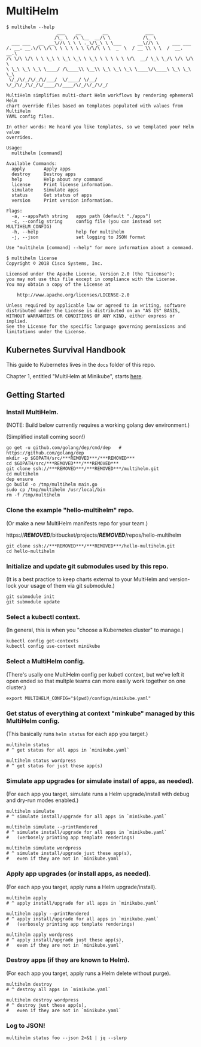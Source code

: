 
# MultiHelm

```
$ multihelm --help
                   ___    __        __              ___
                  /\_ \  /\ \__  __/\ \            /\_ \
  ___ ___   __  __\//\ \ \ \ ._\/\_\ \ \___      __\//\ \     ___ ___
/. __. __.\/\ \/\ \ \ \ \ \ \ \/\/\ \ \  _  \  / __ \\ \ \  /  __. __.\
/\ \/\ \/\ \ \ \_\ \ \_\ \_\ \ \_\ \ \ \ \ \ \/\  __/ \_\ \_/\ \/\ \/\ \
\ \_\ \_\ \_\ \____/ /\____\\ \__\\ \_\ \_\ \_\ \____\/\____\ \_\ \_\ \_\
 \/_/\/_/\/_/\/___/  \/____/ \/__/ \/_/\/_/\/_/\/____/\/____/\/_/\/_/\/_/

MultiHelm simplifies multi-chart Helm workflows by rendering ephemeral Helm
chart override files based on templates populated with values from MultiHelm
YAML config files.

In other words: We heard you like templates, so we templated your Helm value
overrides.

Usage:
  multihelm [command]

Available Commands:
  apply       Apply apps
  destroy     Destroy apps
  help        Help about any command
  license     Print license information.
  simulate    Simulate apps
  status      Get status of apps
  version     Print version information.

Flags:
  -a, --appsPath string   apps path (default "./apps")
  -c, --config string     config file (you can instead set MULTIHELM_CONFIG)
  -h, --help              help for multihelm
  -j, --json              set logging to JSON format

Use "multihelm [command] --help" for more information about a command.
```

```
$ multihelm license
Copyright © 2018 Cisco Systems, Inc.

Licensed under the Apache License, Version 2.0 (the "License");
you may not use this file except in compliance with the License.
You may obtain a copy of the License at

    http://www.apache.org/licenses/LICENSE-2.0

Unless required by applicable law or agreed to in writing, software
distributed under the License is distributed on an "AS IS" BASIS,
WITHOUT WARRANTIES OR CONDITIONS OF ANY KIND, either express or implied.
See the License for the specific language governing permissions and
limitations under the License.
```

## Kubernetes Survival Handbook

This guide to Kubernetes lives in the `docs` folder of this repo.

Chapter 1, entitled "MultiHelm at Minikube", starts [here](https://***REMOVED***/browse/docs/KubernetesSurvivalHandbook/chapter1.md).


## Getting Started

### Install MultiHelm.

(NOTE: Build below currently requires a working golang dev environment.)

(Simplified install coming soon!)

```
go get -u github.com/golang/dep/cmd/dep   # https://github.com/golang/dep
mkdir -p $GOPATH/src/***REMOVED***/***REMOVED***
cd $GOPATH/src/***REMOVED***/***REMOVED***
git clone ssh://***REMOVED***/***REMOVED***/multihelm.git
cd multihelm
dep ensure
go build -o /tmp/multihelm main.go
sudo cp /tmp/multihelm /usr/local/bin
rm -f /tmp/multihelm
```

### Clone the example "hello-multihelm" repo.

(Or make a new MultiHelm manifests repo for your team.)

https://***REMOVED***/bitbucket/projects/***REMOVED***/repos/hello-multihelm

```
git clone ssh://***REMOVED***/***REMOVED***/hello-multihelm.git
cd hello-multihelm
```

### Initialize and update git submodules used by this repo.

(It is a best practice to keep charts external to your MultHelm and version-lock
your usage of them via git submodule.)

```
git submodule init
git submodule update
```

### Select a kubectl context.

(In general, this is when you "choose a Kubernetes cluster" to manage.)

```
kubectl config get-contexts
kubectl config use-context minikube
```

### Select a MultiHelm config.

(There's usally one MultiHelm config per kubetl context, but we've left it open
ended so that multple teams can more easily work together on one cluster.)

```
export MULTIHELM_CONFIG="$(pwd)/configs/minikube.yaml"
```

### Get status of everything at context "minkube" managed by this MultiHelm config.

(This basically runs `helm status` for each app you target.)

```
multihelm status
# ^ get status for all apps in `minikube.yaml`

multihelm status wordpress
# ^ get status for just these app(s)
```

### Simulate app upgrades (or simulate install of apps, as needed).

(For each app you target, simulate runs a Helm upgrade/install
with debug and dry-run modes enabled.)

```
multihelm simulate
# ^ simulate install/upgrade for all apps in `minikube.yaml`

multihelm simulate --printRendered
# ^ simulate install/upgrade for all apps in `minikube.yaml`
#   (verbosely printing app template renderings)

multihelm simulate wordpress
# ^ simulate install/upgrade just these app(s),
#   even if they are not in `minikube.yaml`
```

### Apply app upgrades (or install apps, as needed).

(For each app you target, apply runs a Helm upgrade/install).

```
multihelm apply
# ^ apply install/upgrade for all apps in `minikube.yaml`

multihelm apply --printRendered
# ^ apply install/upgrade for all apps in `minikube.yaml`
#   (verbosely printing app template renderings)

multihelm apply wordpress
# ^ apply install/upgrade just these app(s),
#   even if they are not in `minikube.yaml`
```

### Destroy apps (if they are known to Helm).

(For each app you target, apply runs a Helm delete without purge).

```
multihelm destroy
# ^ destroy all apps in `minikube.yaml`

multihelm destroy wordpress
# ^ destroy just these app(s),
#   even if they are not in `minikube.yaml`
```

### Log to JSON!

```
multihelm status foo --json 2>&1 | jq --slurp
```
